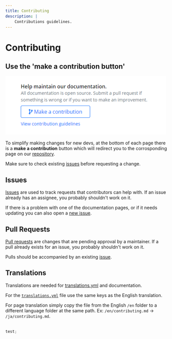 ```yaml
---
title: Contributing
description: |
    Contributions guidelines.
---
```


# Contributing

## Use the 'make a contribution button'

![Make a contribution](/dependencies/katsute/assets/screenshots/contributing.png)

To simplify making changes for new devs, at the bottom of each page there is a **make a contribution** button which will redirect you to the corrosponding page on our [repository](https://github.com/KatsuteDev/docs.katsute.dev).

Make sure to check existing [issues](https://github.com/KatsuteDev/docs.katsute.dev/issues) before requesting a change.

## Issues

[Issues](https://github.com/KatsuteDev/docs.katsute.dev/issues) are used to track requests that contributors can help with. If an issue already has an assignee, you probably shouldn't work on it.

If there is a problem with one of the documentation pages, or if it needs updating you can also open a [new issue](https://github.com/KatsuteDev/docs.katsute.dev/issues/new/choose).

## Pull Requests

[Pull requests](https://github.com/KatsuteDev/docs.katsute.dev/pulls) are changes that are pending approval by a maintainer. If a pull already exists for an issue, you probably shouldn't work on it.

Pulls should be accompanied by an existing [issue](https://github.com/KatsuteDev/docs.katsute.dev/issues).

## Translations

Translations are needed for [translations.yml](https://github.com/KatsuteDev/docs.katsute.dev/blob/main/_data/translations.yml) and documentation.

For the [`translations.yml`](https://github.com/KatsuteDev/docs.katsute.dev/blob/main/_data/translations.yml) file use the same keys as the English translation.

For page translation simply copy the file from the English `/en` folder to a different language folder at the same path. Ex: `/en/contributing.md` → `/ja/contributing.md`.

```javascript

test;
```